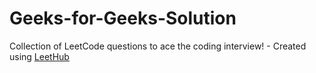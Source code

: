 # Geeks-for-Geeks-Solution
Collection of LeetCode questions to ace the coding interview! - Created using [LeetHub](https://github.com/QasimWani/LeetHub)
